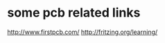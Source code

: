 some pcb related links
======================

http://www.firstpcb.com/
http://fritzing.org/learning/
